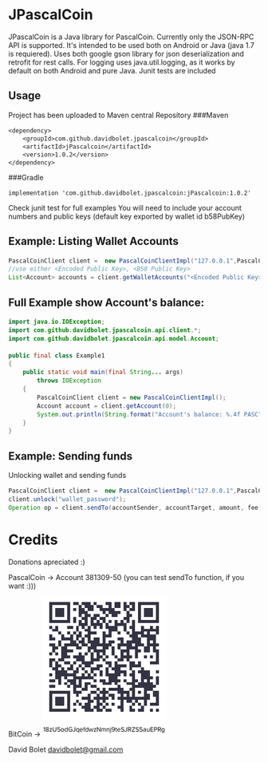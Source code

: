 # JPascalCoin

JPascalCoin is a Java library for PascalCoin. Currently only the JSON-RPC API is supported.
It's intended to be used both on Android or Java (java 1.7 is requiered).
Uses both google gson library for json deserialization and retrofit for rest calls. 
For logging uses java.util.logging, as it works by default on both Android and pure Java.
Junit tests are included

## Usage

Project has been uploaded to Maven central Repository
###Maven    
```
<dependency>   
	<groupId>com.github.davidbolet.jpascalcoin</groupId>    
	<artifactId>jPascalcoin</artifactId>      
	<version>1.0.2</version>  
</dependency>  
```

###Gradle
```
implementation 'com.github.davidbolet.jpascalcoin:jPascalcoin:1.0.2'   
```

Check junit test for full examples
You will need to include your account numbers and public keys (default key exported by wallet id b58PubKey)    


## Example:  Listing Wallet Accounts

```java
PascalCoinClient client =  new PascalCoinClientImpl("127.0.0.1",PascalCoinConstants.DEFAULT_MAINNET_RPC_PORT);
//use either <Encoded Public Key>, <B58 Public Key>
List<Account> accounts = client.getWalletAccounts("<Encoded Public Key>", "<B58 Public Key>", 0, 100);
```
## Full Example show Account's balance:
```java 
import java.io.IOException;
import com.github.davidbolet.jpascalcoin.api.client.*;
import com.github.davidbolet.jpascalcoin.api.model.Account;

public final class Example1
{
    public static void main(final String... args)
        throws IOException
    {
        PascalCoinClient client = new PascalCoinClientImpl();
        Account account = client.getAccount(0);
        System.out.println(String.format("Account's balance: %.4f PASC"+account.getBalance()));
    }
}
```

## Example: Sending funds

Unlocking wallet and sending funds

```java 
PascalCoinClient client =  new PascalCoinClientImpl("127.0.0.1",PascalCoinConstants.DEFAULT_MAINNET_RPC_PORT);
client.unlock("wallet_password");
Operation op = client.sendTo(accountSender, accountTarget, amount, fee, payload.getBytes(), PayLoadEncryptionMethod.AES, "password_to_encrypt_payload"); 
```

# Credits
Donations apreciated :)

PascalCoin -> Account 381309-50 (you can test sendTo function, if you want :)))

BitCoin -> 
![18zU5odGJqefdwzNmnj9teSJRZS5auEPRg](./bitcoin.png?raw=true "18zU5odGJqefdwzNmnj9teSJRZS5auEPRg")


David Bolet <davidbolet@gmail.com>
